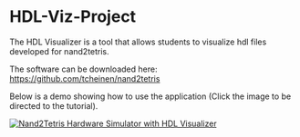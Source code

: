 # HDL-Viz-Project

The HDL Visualizer is a tool that allows students to visualize hdl files developed for nand2tetris.

The software can be downloaded here: https://github.com/tcheinen/nand2tetris

Below is a demo showing how to use the application (Click the image to be directed to the tutorial).

[![Nand2Tetris Hardware Simulator with HDL Visualizer](https://i.ytimg.com/vi/XjMr2jpy7mM/hqdefault.jpg)](https://www.youtube.com/watch?v=XjMr2jpy7mM)
